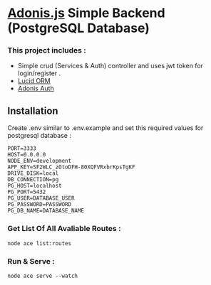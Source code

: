 # [Adonis.js](https://adonisjs.com/) Simple Backend (PostgreSQL Database)

### This project includes :

- Simple crud (Services & Auth) controller and uses jwt token for login/register .
- [Lucid ORM](https://github.com/adonisjs/lucid)
- [Adonis Auth](https://github.com/adonisjs/auth)

## Installation

Create .env similar to .env.example and set this required values for postgresql database :

```
PORT=3333
HOST=0.0.0.0
NODE_ENV=development
APP_KEY=SF2WLC_zOtoDFH-80XQFVRxbrKpsTgKF
DRIVE_DISK=local
DB_CONNECTION=pg
PG_HOST=localhost
PG_PORT=5432
PG_USER=DATABASE_USER
PG_PASSWORD=PASSWORD
PG_DB_NAME=DATABASE_NAME
```

### Get List Of All Avaliable Routes :

```
node ace list:routes
```

### Run & Serve :

```
node ace serve --watch
```

